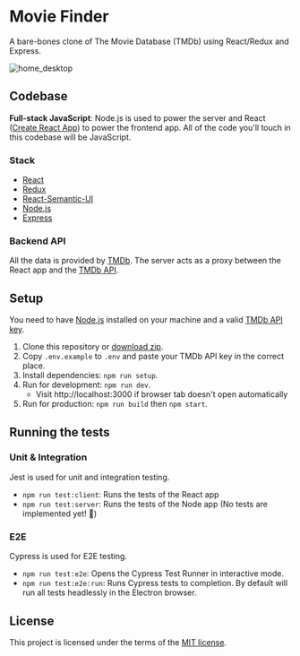 # Movie Finder

A bare-bones clone of The Movie Database (TMDb) using React/Redux and Express.

![home_desktop](https://user-images.githubusercontent.com/15313363/61657981-fda0f200-accc-11e9-83dc-2fbe14eb7374.png)

## Codebase

**Full-stack JavaScript**: Node.js is used to power the server and React ([Create React App](https://facebook.github.io/create-react-app/)) to power the frontend app.
All of the code you'll touch in this codebase will be JavaScript.

### Stack

- [React](https://github.com/facebook/react)
- [Redux](https://github.com/reduxjs/redux)
- [React-Semantic-UI](https://github.com/Semantic-Org/Semantic-UI-React)
- [Node.js](https://github.com/nodejs/node)
- [Express](https://github.com/expressjs/express)

### Backend API

All the data is provided by [TMDb](https://www.themoviedb.org). The server acts as a proxy between the React app and the [TMDb API](https://developers.themoviedb.org/3/getting-started/introduction).

## Setup

You need to have [Node.js](https://nodejs.org/) installed on your machine and a valid [TMDb API key](https://developers.themoviedb.org/3/getting-started/introduction).

1. Clone this repository or [download zip](https://github.com/AntoniosProvidakis/movie-finder/archive/master.zip).
2. Copy `.env.example` to `.env` and paste your TMDb API key in the correct place.
3. Install dependencies: `npm run setup`.
4. Run for development: `npm run dev`.
   - Visit http://localhost:3000 if browser tab doesn't open automatically
5. Run for production: `npm run build` then `npm start`.

## Running the tests

### Unit & Integration

Jest is used for unit and integration testing.

- `npm run test:client`: Runs the tests of the React app
- `npm run test:server`: Runs the tests of the Node app (No tests are implemented yet! 🤷‍)

### E2E

Cypress is used for E2E testing.

- `npm run test:e2e`: Opens the Cypress Test Runner in interactive mode.
- `npm run test:e2e:run`: Runs Cypress tests to completion. By default will run all tests headlessly in the Electron browser.

## License

This project is licensed under the terms of the [MIT license](./LICENSE).

